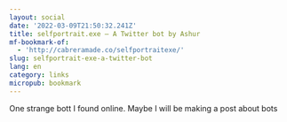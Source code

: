 ```yaml
---
layout: social
date: '2022-03-09T21:50:32.241Z'
title: selfportrait.exe — A Twitter bot by Ashur
mf-bookmark-of:
  - 'http://cabreramade.co/selfportraitexe/'
slug: selfportrait-exe-a-twitter-bot
lang: en
category: links
micropub: bookmark
---
```

One strange bott I found online. Maybe I will be making a post about bots
